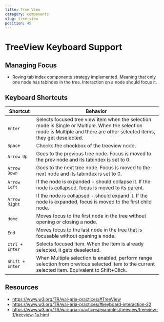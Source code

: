 ```yaml
---
title: Tree View
category: components
slug: tree-view
position: 45
---
```

# TreeView Keyboard Support

## Managing Focus

- Roving tab index components strategy implemented. Meaning that only one node has tabindex in the tree.
Interaction on a node should focus it.

## Keyboard Shortcuts

| Shortcut | Behavior |
|----------|----------|
| `Enter` | Selects focused tree view item when the selection mode is Single or Multiple. When the selection mode is Multiple and there are other selected items, they get deselected. |
| `Space` | Checks the checkbox of the treeview node. |
| `Arrow Up` | Goes to the previous tree node. Focus is moved to the prev node and its tabindex is set to 0. |
| `Arrow Down` | Goes to the next tree node. Focus is moved to the next node and its tabindex is set to 0. |
| `Arrow Left` | If the node is expanded - should collapse it. If the node is collapsed, focus is moved to its parent. |
| `Arrow Right` | If the node is collapsed - should expand it. If the node is expanded, focus is moved to the first child node. |
| `Home` | Moves focus to the first node in the tree without opening or closing a node. |
| `End` | Moves focus to the last node in the tree that is focusable without opening a node. |
| `Ctrl + Enter` | Selects focused item. When the item is already selected, it gets deselected. |
| `Shift + Enter` | When Multiple selection is enabled, perform range selection from previous selected item to the current selected item. Equivalent to Shift+Click. |

## Resources
- https://www.w3.org/TR/wai-aria-practices/#TreeView
- https://www.w3.org/TR/wai-aria-practices/#keyboard-interaction-22
- https://www.w3.org/TR/wai-aria-practices/examples/treeview/treeview-1/treeview-1a.html
